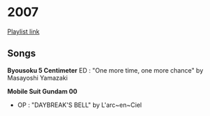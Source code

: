 # 2007

[Playlist link](https://open.spotify.com/user/fz230568w0ccmom2dg3zvxq1h/playlist/40NmtYQuqz21GlFOCBGnhR?si=ESAvRfjGTwuYCL-TreR1Cg)

## Songs

**Byousoku 5 Centimeter**
ED : "One more time, one more chance" by Masayoshi Yamazaki

**Mobile Suit Gundam 00**
* OP : "DAYBREAK'S BELL" by L'arc~en~Ciel


